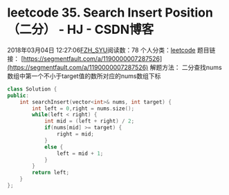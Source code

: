 # leetcode 35. Search Insert Position （二分） - HJ - CSDN博客
2018年03月04日 12:27:06[FZH_SYU](https://me.csdn.net/feizaoSYUACM)阅读数：78
个人分类：[leetcode](https://blog.csdn.net/feizaoSYUACM/article/category/7480844)
题目链接： [https://segmentfault.com/a/1190000007287526](https://segmentfault.com/a/1190000007287526)
解题方法：
二分查找nums数组中第一个不小于target值的数所对应的nums数组下标
```cpp
class Solution {
public:
    int searchInsert(vector<int>& nums, int target) {
        int left = 0,right = nums.size();
        while(left < right) {
            int mid = (left + right) / 2;
            if(nums[mid] >= target) {
                right = mid;
            }
            else {
                left = mid + 1;
            }
        }
        return left;
    }
};
```

